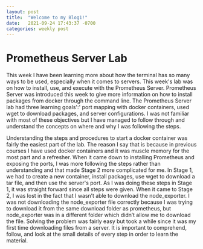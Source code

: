 ```yaml
---
layout: post
title:  "Welcome to my Blog1!"
date:   2021-09-24 17:43:37 -0700
categories: weekly post
---
```


# Prometheus Server Lab 

This week I have been learning more about how the terminal has so many ways to be used, especially when it comes to servers. This week's lab was on how to install, use, and execute with the Prometheus Server. Prometheus Server was introduced this week to give more information on how to install packages from docker through the command line. The Prometheus Server lab had three learning goals':' port mapping with docker containers, used wget to download packages, and server configurations. I was not familiar with most of these objectives but I have managed to follow through and understand the concepts on where and why I was following the steps.


Understanding the steps and procedures to start a docker container was fairly the easiest part of the lab. The reason I say that is because in previous courses I have used docker containers and it was muscle memory for the most part and a refresher. When it came down to installing Prometheus and exposing the ports, I was more following the steps rather than understanding and that made Stage 2 more complicated for me. In Stage 1, we had to create a new container, install packages, use wget to download a tar file, and then use the server's port. As I was doing these steps in Stage 1, it was straight forward since all steps were given. When it came to Stage 2, I was lost in the fact that I wasn’t able to download the node_exporter. I was not downloading the node_exporter file correctly because I was trying to download it from the same download folder as prometheus, but node_exporter was in a different folder which didn’t allow me to download the file. Solving the problem was fairly easy but took a while since it was my first time downloading files from a server. It is important to comprehend, follow, and look at the small details of every step in order to learn the material.
